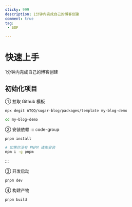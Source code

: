 ```yaml
---
sticky: 999
description: 1分钟内完成自己的博客创建
comment: true
tag:
 - SOP

---
```


# 快速上手
1分钟内完成自己的博客创建

## 初始化项目 
① 拉取 Github 模板
```sh
npx degit ATQQ/sugar-blog/packages/template my-blog-demo
```
```sh
cd my-blog-demo
```

② 安装依赖
::: code-group

```sh [pnpm]
pnpm install
```

```sh [安装 PNPM]
# 如果你没有 PNPM 请先安装
npm i -g pnpm
```
:::

③ 开发启动
```sh
pnpm dev
```

④ 构建产物
```sh
pnpm build
```
